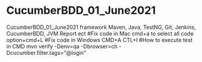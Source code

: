 # CucumberBDD_01_June2021
CucumberBDD_01_June2021 framework
Maven, Java, TestNG, Git, Jenkins, CucumberBDD, JVM Report ect
#Fix code in Mac
cmd+a to select all code option+cmd+L
#Fix code in Windows
CMD+A CTL+I
#How to execute test in CMD
mvn verify -Denv=qa -Dbrowser=ch -Dcucumber.filter.tags="@login"
